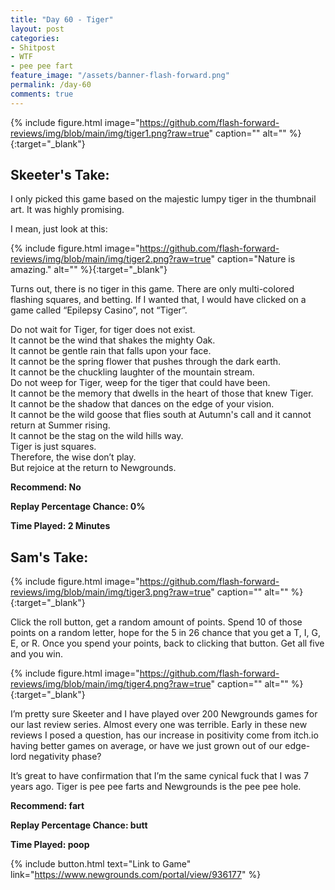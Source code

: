 ```yaml
---
title: "Day 60 - Tiger"
layout: post
categories:
- Shitpost
- WTF
- pee pee fart
feature_image: "/assets/banner-flash-forward.png"
permalink: /day-60
comments: true
---
```


{% include figure.html image="https://github.com/flash-forward-reviews/img/blob/main/img/tiger1.png?raw=true" caption="" alt="" %}{:target="_blank"}

## Skeeter's Take:

I only picked this game based on the majestic lumpy tiger in the thumbnail art. It was highly promising. 

I mean, just look at this: 

{% include figure.html image="https://github.com/flash-forward-reviews/img/blob/main/img/tiger2.png?raw=true" caption="Nature is amazing." alt="" %}{:target="_blank"}

Turns out, there is no tiger in this game. There are only multi-colored flashing squares, and betting. 
If I wanted that, I would have clicked on a game called “Epilepsy Casino”, not “Tiger”. 

Do not wait for Tiger, for tiger does not exist.\
It cannot be the wind that shakes the mighty Oak.\
It cannot be gentle rain that falls upon your face.\
It cannot be the spring flower that pushes through the dark earth.\
It cannot be the chuckling laughter of the mountain stream.\
Do not weep for Tiger, weep for the tiger that could have been.\
It cannot be the memory that dwells in the heart of those that knew Tiger.\
It cannot be the shadow that dances on the edge of your vision.\
It cannot be the wild goose that flies south at Autumn's call and it cannot return at Summer rising.\
It cannot be the stag on the wild hills way.\
Tiger is just squares.\
Therefore, the wise don’t play.\
But rejoice at the return to Newgrounds.

**Recommend: No**

**Replay Percentage Chance: 0%**

**Time Played: 2 Minutes** 

## Sam's Take:

{% include figure.html image="https://github.com/flash-forward-reviews/img/blob/main/img/tiger3.png?raw=true" caption="" alt="" %}{:target="_blank"}

Click the roll button, get a random amount of points. Spend 10 of those points on a random letter, hope for the 5  in 26 chance that you get a T, I, G, E, or R. Once you spend your points, back to clicking that button. Get all five and you win.

{% include figure.html image="https://github.com/flash-forward-reviews/img/blob/main/img/tiger4.png?raw=true" caption="" alt="" %}{:target="_blank"}

I’m pretty sure Skeeter and I have played over 200 Newgrounds games for our last review series. Almost every one was terrible. Early in these new reviews I posed a question, has our increase in positivity come from itch.io having better games on average, or have we just grown out of our edge-lord negativity phase?

It’s great to have confirmation that I’m the same cynical fuck that I was 7 years ago. Tiger is pee pee farts and Newgrounds is the pee pee hole.

**Recommend: fart** 

**Replay Percentage Chance: butt**

**Time Played: poop** 

{% include button.html text="Link to Game" link="https://www.newgrounds.com/portal/view/936177" %}